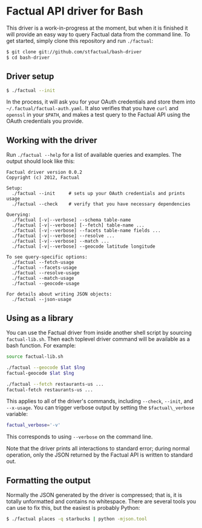 # Factual API driver for Bash

This driver is a work-in-progress at the moment, but when it is finished it will
provide an easy way to query Factual data from the command line. To get started,
simply clone this repository and run `./factual`:

```sh
$ git clone git://github.com/stfactual/bash-driver
$ cd bash-driver
```

## Driver setup

```sh
$ ./factual --init
```

In the process, it will ask you for your OAuth credentials and store them into
`~/.factual/factual-auth.yaml`. It also verifies that you have `curl` and
`openssl` in your `$PATH`, and makes a test query to the Factual API using the
OAuth credentials you provide.

## Working with the driver

Run `./factual --help` for a list of available queries and examples. The output
should look like this:

```
Factual driver version 0.0.2
Copyright (c) 2012, Factual

Setup:
  ./factual --init     # sets up your OAuth credentials and prints usage
  ./factual --check    # verify that you have necessary dependencies

Querying:
  ./factual [-v|--verbose] --schema table-name
  ./factual [-v|--verbose] [--fetch] table-name ...
  ./factual [-v|--verbose] --facets table-name fields ...
  ./factual [-v|--verbose] --resolve ...
  ./factual [-v|--verbose] --match ...
  ./factual [-v|--verbose] --geocode latitude longitude

To see query-specific options:
  ./factual --fetch-usage
  ./factual --facets-usage
  ./factual --resolve-usage
  ./factual --match-usage
  ./factual --geocode-usage

For details about writing JSON objects:
  ./factual --json-usage
```

## Using as a library

You can use the Factual driver from inside another shell script by sourcing
`factual-lib.sh`. Then each toplevel driver command will be available as a bash
function. For example:

```sh
source factual-lib.sh

./factual --geocode $lat $lng
factual-geocode $lat $lng

./factual --fetch restaurants-us ...
factual-fetch restaurants-us ...
```

This applies to all of the driver's commands, including `--check`, `--init`, and
`--x-usage`. You can trigger verbose output by setting the `$factual\_verbose`
variable:

```sh
factual_verbose='-v'
```

This corresponds to using `--verbose` on the command line.

Note that the driver prints all interactions to standard error; during normal
operation, only the JSON returned by the Factual API is written to standard out.

## Formatting the output

Normally the JSON generated by the driver is compressed; that is, it is totally
unformatted and contains no whitespace. There are several tools you can use to
fix this, but the easiest is probably Python:

```sh
$ ./factual places -q starbucks | python -mjson.tool
```
